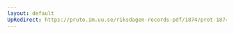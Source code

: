 ```yaml
---
layout: default
UpRedirect: https://pruto.im.uu.se/riksdagen-records-pdf/1874/prot-1874--ak--504/prot-1874--ak--504_001.pdf
---
```

